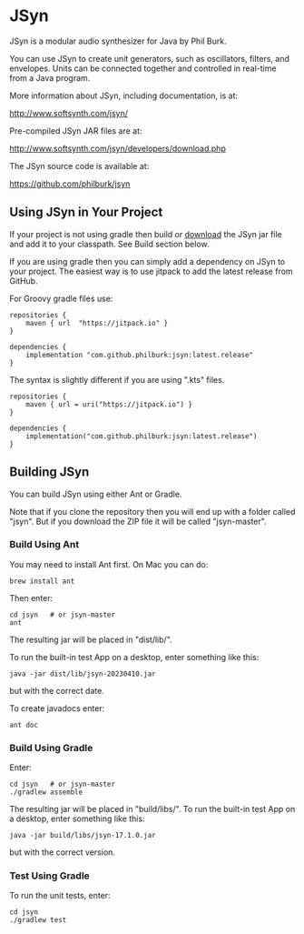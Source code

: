 # JSyn

JSyn is a modular audio synthesizer for Java by Phil Burk.

You can use JSyn to create unit generators, such as oscillators, filters,
and envelopes. Units can be connected together and controlled
in real-time from a Java program.

More information about JSyn, including documentation, is at:

http://www.softsynth.com/jsyn/

Pre-compiled JSyn JAR files are at:

http://www.softsynth.com/jsyn/developers/download.php

The JSyn source code is available at:

https://github.com/philburk/jsyn

## Using JSyn in Your Project

If your project is not using gradle then build or [download](https://github.com/philburk/jsyn/releases)
the JSyn jar file and add it to your classpath. See Build section below.

If you are using gradle then you can simply add a dependency on JSyn to your project.
The easiest way is to use jitpack to add the latest release from GitHub.

For Groovy gradle files use:

    repositories {
        maven { url  "https://jitpack.io" }
    }

    dependencies {
        implementation "com.github.philburk:jsyn:latest.release"
    }

The syntax is slightly different if you are using ".kts" files.

    repositories {
        maven { url = uri("https://jitpack.io") }
    }

    dependencies {
        implementation("com.github.philburk:jsyn:latest.release")
    }

## Building JSyn

You can build JSyn using either Ant or Gradle.

Note that if you clone the repository then you will end up with a folder called "jsyn". But if you download the ZIP file it will be called "jsyn-master".

### Build Using Ant

You may need to install Ant first. On Mac you can do:

    brew install ant

Then enter:

    cd jsyn   # or jsyn-master
    ant

The resulting jar will be placed in "dist/lib/".

To run the built-in test App on a desktop, enter something like this:

    java -jar dist/lib/jsyn-20230410.jar

but with the correct date.

To create javadocs enter:

    ant doc

### Build Using Gradle

Enter:

    cd jsyn   # or jsyn-master
    ./gradlew assemble

The resulting jar will be placed in "build/libs/".
To run the built-in test App on a desktop, enter something like this:

    java -jar build/libs/jsyn-17.1.0.jar

but with the correct version.

### Test Using Gradle

To run the unit tests, enter:

    cd jsyn
    ./gradlew test
